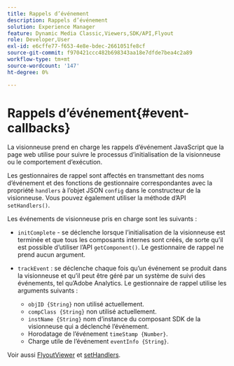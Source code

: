 ```yaml
---
title: Rappels d’événement
description: Rappels d’événement
solution: Experience Manager
feature: Dynamic Media Classic,Viewers,SDK/API,Flyout
role: Developer,User
exl-id: e6cffe77-f653-4e8e-bdec-2661051fe8cf
source-git-commit: f970421ccc482b698343aa18e7dfde7bea4c2a89
workflow-type: tm+mt
source-wordcount: '147'
ht-degree: 0%

---
```


# Rappels d’événement{#event-callbacks}

La visionneuse prend en charge les rappels d’événement JavaScript que la page web utilise pour suivre le processus d’initialisation de la visionneuse ou le comportement d’exécution.

Les gestionnaires de rappel sont affectés en transmettant des noms d’événement et des fonctions de gestionnaire correspondantes avec la propriété `handlers` à l’objet JSON `config` dans le constructeur de la visionneuse. Vous pouvez également utiliser la méthode d’API `setHandlers()`.

Les événements de visionneuse pris en charge sont les suivants :

* `initComplete` - se déclenche lorsque l’initialisation de la visionneuse est terminée et que tous les composants internes sont créés, de sorte qu’il est possible d’utiliser l’API `getComponent()`. Le gestionnaire de rappel ne prend aucun argument.

* `trackEvent` : se déclenche chaque fois qu’un événement se produit dans la visionneuse et qu’il peut être géré par un système de suivi des événements, tel qu’Adobe Analytics. Le gestionnaire de rappel utilise les arguments suivants :

   * `objID {String}` non utilisé actuellement.
   * `compClass {String}` non utilisé actuellement.
   * `instName {String}` nom d’instance du composant SDK de la visionneuse qui a déclenché l’événement.
   * Horodatage de l’événement `timeStamp {Number}`.
   * Charge utile de l’événement `eventInfo {String}`.

Voir aussi [FlyoutViewer](../../c-html5-s7-aem-asset-viewers/c-html5-flyout-viewer-20-about/c-html5-flyout-viewer-20-javascriptapiref/r-html5-flyout-viewer-20-javascriptapiref-flyoutviewer.md#reference-b99bb25606444f46b27529ff3e960b1e) et [setHandlers](../../c-html5-s7-aem-asset-viewers/c-html5-flyout-viewer-20-about/c-html5-flyout-viewer-20-javascriptapiref/r-html5-flyout-viewer-20-javascriptapiref-sethandlers.md#reference-74e9acb1cd0047d5bd60eea5fa5c8692).
